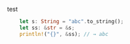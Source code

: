 test

```rust
    let s: String = "abc".to_string();
    let ss: &str = &s;
    println!("{}", &ss); // → abc
```